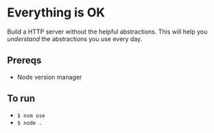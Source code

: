 # Everything is OK

Build a HTTP server without the helpful abstractions. This will help you _understand_ the abstractions you use every day.

## Prereqs

- Node version manager

## To run

- `$ nvm use`
- `$ node .`

